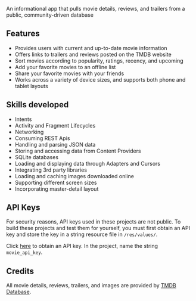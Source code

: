 

An informational app that pulls movie details, reviews, and trailers from a public, community-driven database



## Features

- Provides users with current and up-to-date movie information 
- Offers links to trailers and reviews posted on the TMDB website
- Sort movies according to popularity, ratings, recency, and upcoming
- Add your favorite movies to an offline list
- Share your favorite movies with your friends
- Works across a variety of device sizes, and supports both phone and tablet layouts

## Skills developed

- Intents
- Activity and Fragment Lifecycles
- Networking
- Consuming REST Apis
- Handling and parsing JSON data
- Storing and accessing data from Content Providers
- SQLite databases
- Loading and displaying data through Adapters and Cursors
- Integrating 3rd party libraries
- Loading and caching images downloaded online
- Supporting different screen sizes
- Incorporating master-detail layout

## API Keys

For security reasons, API keys used in these projects are not public. To build these projects and test them for yourself, you must first obtain an API key and store the key in a string resource file in `/res/values/`.

Click [here](https://www.themoviedb.org/documentation/api) to obtain an API key. In the project, name the string `movie_api_key`.

## Credits

All movie details, reviews, trailers, and images are provided by [TMDB Database](https://www.themoviedb.org/?language=en). 
